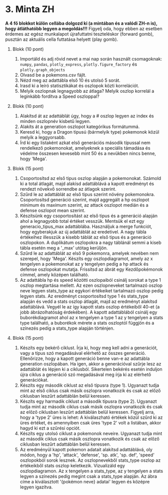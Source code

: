 
# 3. Minta ZH
**A 4 fő blokkot külön cellába dolgozd ki (a mintában és a valódi ZH-n is), hogy átláthatóbb legyen a megoldás!!!** Figyelj oda, hogy ebben az esetben érdemes az egész munkalapot újrafuttatni teszteléskor (forward gomb), pusztán az aktuális cella futtatása helyett (play gomb).

1. Blokk (10 pont)
	1.  Importáld és adj rövid nevet a mai nap során használt csomagoknak: `numpy`, `pandas`, `plotly_express`, `plotly.figure_factory` és `plotly.graph_objects`
	2.  Olvasd be a pokemons.csv fájlt.
	3.  Nézd meg az adattábla első 10 és utolsó 5 sorát.
	4.  Irasd ki a leíró statisztikákat és oszlopok közti korrelációt.
	5.  Melyik oszlopnak legnagyobb az átlaga? Melyik oszlop korrelál a leginkább fordítva a Speed oszloppal?
	
2. Blokk (10 pont)
	1.  Alakítsd át az adattáblát úgy, hogy a # oszlop legyen az index és minden oszlopnév kisbetű legyen.
	2.  Alakíts át a generation oszlopot kategórikus formátummá.
	3.  Keresd ki, hogy a Dragon tipusú (bármelyik type) pokemonok közül melyik a leggyorsabb.
	4.  Írd ki egy listaként azkat első generációs második típussal nem rendelkező pokemonokat, amelyeknek a speciális támadása és védelme összesen kevesebb mint 50 és a nevükben nincs benne, hogy 'Mega'.

3. Blokk (15 pont)
	1.  Csoportosítsd az első tipus oszlop alapján a pokemonokat. Számold ki a total átlagát, majd alakísd adattáblává a kapott eredményt és rendezt növekvő sorrendbe az átlagok szerint.
	2.  Szűrd le az adattáblát az első tipus szerint növény pokemonokra. Csoportosítsd generáció szerint, majd aggregált a hp oszlopot minimum és maximum szerint, az attack oszlopot medián és a defense oszlopot mean szerint.
	3.  Készítsünk egy csoportosítást az első tipus és a generáció alapján ahol a legnagyobb total értéket vesszük. Mentsük el ezt egy generacio_tipus_max adattáblába. Használjuk a merge funkciót, hogy egyberakjuk az új adattáblát az eredetivel. A nagy tábla értékeihez illesszük a kisebb táblát az első tipus és a generáció oszlopokon. A duplikátum oszlopokra a nagy táblánál semmi a kiseb tábla esetén meg a '_max' utótag kerüljön.
	4.  Szűrd le az adattáblát az első 9 pokemonra, amelyek nevében nem szerepel, hogy 'Mega'. Készíts egy oszlopdiagramot, amely az x tengelyen a pokemonokat az y tengelyen pedig a hp attack és defense oszlopokat mutatja. Frissítsd az ábrát egy Kezdőpokémonok címmel, amely középen található.
	5.  Az adattábla hp és speed közötti oszlopaiból csinálj sorokat a type 1 oszlop megtartása mellett. Az ezen oszlopneveket tartalmazó oszlop neve legyen stats_type az egykori értékeiket tartalmazó oszlop pedig legyen stats. Az eredményt csoportosítsd type 1 és stats_type alapján és vedd a stats oszlop átlagát, majd az eredményt alakítsd adattáblává. Vegyél le az így kapott stats oszlop értékeiből 40-et (a jobb ábrázolhatóság érdekében). A kapott adattáblából csinálj egy buborékdiagramot ahol az x tengelyen a type 1 az y tengelyen a stats type található, a buborékok mérete a stats oszloptól függjön és a színezés pedig a stats_type alapján történjen.

4. Blokk (15 pont)
	1.  Készíts egy bekérő ciklust. Írja ki, hogy meg kell adni a generációt, vagy a típus szó megadásával elérhető az összes generáció. Ellenőrizze, hogy a kapott generáció benne van-e az adattábla generation oszlopában. Ha igen, akkor a generációval szűrje lesz az adattáblát és lépjen ki a ciklusból. Sikertelen bekérés esetén induljon újra ciklus a generáció szó megadásával meg írja ki az elérhető generációkat.
	2.  Készíts egy második ciklust az első típusra (type 1). Ugyanazt tudja mint az első ciklus csak másik oszlopra vonatkozik és csak az előző ciklusban leszűrt adattáblán belül keressen.
	3.  Készíts egy harmadik ciklust a második típusra (type 2). Ugyanazt tudja mint az második ciklus csak másik oszlopra vonatkozik és csak az előző ciklusban leszűrt adattáblán belül keressen. Figyelj arra, hogy a 'type 2' üres is lehet: A kiválaszható értékek közül szűrd ki az üres értéket, és amennyiben csak üres 'type 2' volt a listában, akkor hagyd ki ezt a szűrési opciót.
	4.  Készíts egy utolsó ciklust a pokemonok neveire. Ugyanazt tudja mint az második ciklus csak másik oszlopra vonatkozik és csak az előző ciklusban leszűrt adattáblán belül keressen.
	5.  Az eredményül kapott pokemon adatait alakítsd adattáblává, oly módon, hogy a 'hp', 'attack', 'defense', 'sp. atk', 'sp. def', 'speed' oszlopokból sorok lesznek. Az oszlopnevekből stats_type oszlop az értékeikből stats oszlop keletkezik. Vizualizáld egy oszlopdiagramon. Az x tengelyen a stats_type, az y tengelyen a stats legyen a színezés pedig megint csak a stats_type alapján. Az ábra címe a kiválasztott '{pokémon neve} adatai' legyen és középre legyen igazítva.